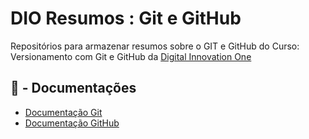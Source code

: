 # DIO Resumos : Git e GitHub

Repositórios para armazenar resumos sobre o GIT e GitHub do Curso: Versionamento com Git e GitHub da [Digital Innovation One](https://dio.m##e)

## 📒 - Documentações
- [Documentação Git](https://git-scm.com/docs)
- [Documentação GitHub](https://docs.github.com)